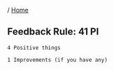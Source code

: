 / [Home](index.md)

## Feedback Rule: 41 PI

```
4 Positive things 

1 Improvements (if you have any)
```


